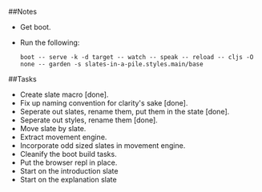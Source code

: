 ##Notes

- Get boot.
- Run the following:

    ```
    boot -- serve -k -d target -- watch -- speak -- reload -- cljs -O none -- garden -s slates-in-a-pile.styles.main/base
    ```
    
##Tasks

- Create slate macro [done].
- Fix up naming convention for clarity's sake [done].
- Seperate out slates, rename them, put them in the state [done].
- Seperate out styles, rename them [done].
- Move slate by slate.
- Extract movement engine.
- Incorporate odd sized slates in movement engine.
- Cleanify the boot build tasks.
- Put the browser repl in place.
- Start on the introduction slate
- Start on the explanation slate


